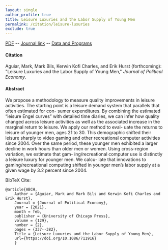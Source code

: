 ```yaml
---
layout: single 
author_profile: true 
title: Leisure Luxuries and the Labor Supply of Young Men 
permalink: /citation/leisure-luxuries
exclude: true
---
```


[PDF](https://markaguiar.github.io/files/leisure_luxuries.pdf) -- [Journal link](https://doi.org/10.1086/711916) -- [Data and Programs](https://www.dropbox.com/s/pllk3ulaulsjgul/Data_and_Programs.zip?dl=0)
#### Citation

Aguiar, Mark, Mark Bils, Kerwin Kofi Charles, and Erik Hurst  (forthcoming): "Leisure Luxuries and the Labor Supply of Young Men," *Journal of Political Economy*.

#### Abstract

We propose a methodology to measure quality improvements in leisure activities. The starting point is a leisure demand system that parallels that often estimated for con- sumer expenditures. By combining the estimated “leisure Engel curves” with detailed time diaries, we can infer how quality changed across leisure activities as well as the associated increase in the marginal return to leisure. We apply our method to eval- uate the returns to leisure of younger men, ages 21 to 30. This demographic shifted their leisure sharply to video gaming and other recreational computer activities since 2004. Over the same period, these younger men exhibited a larger decline in work hours than older men or women. Using cross-region variation, we estimate that gam- ing/recreational computer use is distinctly a leisure luxury for younger men. We calcu- late that innovations to gaming/recreational computing shifted in younger men’s labor supply at a given wage by 3.2 percent since 2004.

BibTeX Cite:

	@article{ABCH,
		Author = {Aguiar, Mark and Mark Bils and Kerwin Kofi Charles and Erik Hurst},
		Journal = {Journal of Political Economy},
		year = {2021},
		month = feb,
		publisher = {University of Chicago Press},
		volume = {129},
		number = {2},
		pages = {337--382},
		Title = {Leisure Luxuries and the Labor Supply of Young Men},
		url={https://doi.org/10.1086/711916}
		}